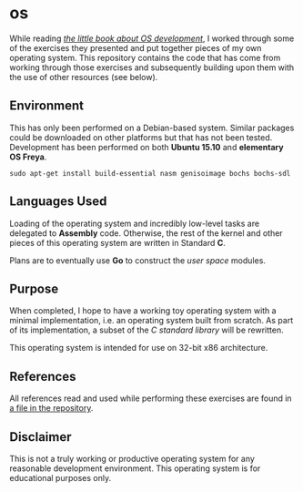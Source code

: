# os

While reading 
[*the little book about OS development*](https://littleosbook.github.io/), I 
worked through some of the exercises they presented and put together pieces 
of my own operating system. This repository contains the code that has come 
from working through those exercises and subsequently building upon them 
with the use of other resources (see below).

## Environment

This has only been performed on a Debian-based system. Similar packages could be 
downloaded on other platforms but that has not been tested. Development has been 
performed on both **Ubuntu 15.10** and **elementary OS Freya**.

    sudo apt-get install build-essential nasm genisoimage bochs bochs-sdl

## Languages Used

Loading of the operating system and incredibly low-level tasks are 
delegated to **Assembly** code. Otherwise, the rest of the kernel and other 
pieces of this operating system are written in Standard **C**.

Plans are to eventually use **Go** to construct the *user space* modules.

## Purpose

When completed, I hope to have a working toy operating system with a 
minimal implementation, i.e. an operating system built from scratch. As part 
of its implementation, a subset of the *C standard library* will be rewritten.

This operating system is intended for use on 32-bit x86 architecture.

## References

All references read and used while performing these exercises are found in 
[a file in the repository](refs.txt).

## Disclaimer

This is not a truly working or productive operating system for any reasonable 
development environment. This operating system is for educational purposes only.

